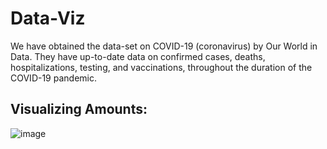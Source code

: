 # Data-Viz
We have obtained the data-set on COVID-19 (coronavirus) by Our World in Data. They have up-to-date data on confirmed cases, deaths, hospitalizations, testing, and vaccinations, throughout the duration of the COVID-19 pandemic.

## Visualizing Amounts:

![image](https://user-images.githubusercontent.com/52440384/116831138-ced6d180-ab6a-11eb-830d-e11b381f0659.png)


